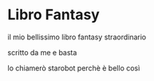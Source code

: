 # Libro Fantasy

il mio bellissimo libro fantasy straordinario

scritto da me e basta

lo chiamerò starobot perchè è bello così
